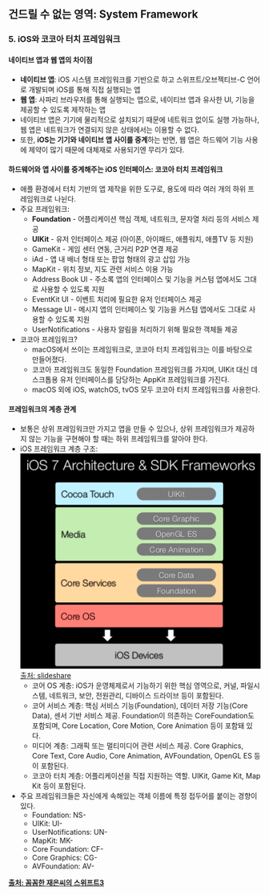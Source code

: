## 건드릴 수 없는 영역: System Framework
### 5. iOS와 코코아 터치 프레임워크
#### 네이티브 앱과 웹 앱의 차이점
- **네이티브 앱**: iOS 시스템 프레임워크를 기반으로 하고 스위프트/오브젝티브-C 언어로 개발되며 iOS를 통해 직접 실행되는 앱
- **웹 앱**: 사파리 브라우저를 통해 실행되는 앱으로, 네이티브 앱과 유사한 UI, 기능을 제공할 수 있도록 제작하는 앱
- 네이티브 앱은 기기에 물리적으로 설치되기 때문에 네트워크 없이도 실행 가능하나, 웹 앱은 네트워크가 연결되지 않은 상태에서는 이용할 수 없다.
- 또한, **iOS는 기기와 네이티브 앱 사이를 중계**하는 반면, 웹 앱은 하드웨어 기능 사용에 제약이 많기 때문에 대체재로 사용되기엔 무리가 있다.

#### 하드웨어와 앱 사이를 중계해주는 iOS 인터페이스: 코코아 터치 프레임워크
- 애플 환경에서 터치 기반의 앱 제작을 위한 도구로, 용도에 따라 여러 개의 하위 프레임워크로 나뉜다.
- 주요 프레임워크:
	- **Foundation** - 어플리케이션 핵심 객체, 네트워크, 문자열 처리 등의 서비스 제공
	- **UIKit** - 유저 인터페이스 제공 (아이폰, 아이패드, 애플워치, 애플TV 등 지원)
	- GameKit - 게임 센터 연동, 근거리 P2P 연결 제공
	- iAd - 앱 내 배너 형태 또는 팝업 형태의 광고 삽입 가능
	- MapKit - 위치 정보, 지도 관련 서비스 이용 가능
	- Address Book UI - 주소록 앱의 인터페이스 및 기능을 커스텀 앱에서도 그대로 사용할 수 있도록 지원
	- EventKit UI - 이벤트 처리에 필요한 유저 인터페이스 제공
	- Message UI - 메시지 앱의 인터페이스 및 기능을 커스텀 앱에서도 그대로 사용할 수 있도록 지원
	- UserNotifications - 사용자 알림을 처리하기 위해 필요한 객체들 제공
- 코코아 프레임워크?
	- macOS에서 쓰이는 프레임워크로, 코코아 터치 프레임워크는 이를 바탕으로 만들어졌다.
	- 코코아 프레임워크도 동일한 Foundation 프레임워크를 가지며, UIKit 대신 데스크톱용 유저 인터페이스를 담당하는 AppKit 프레임워크를 가진다.
	- macOS 외에 iOS, watchOS, tvOS 모두 코코아 터치 프레임워크를 사용한다.

#### 프레임워크의 계층 관계
- 보통은 상위 프레임워크만 가지고 앱을 만들 수 있으나, 상위 프레임워크가 제공하지 않는 기능을 구현해야 할 때는 하위 프레임워크를 알아야 한다.
- iOS 프레임워크 계층 구조:
![](../img/1_frameworks.png)
[출처: slideshare](https://www.slideshare.net/vutlam9083/session-1-introduction-to-i-os-7-and-sdk)
	- 코어 OS 계층: iOS가 운영체제로서 기능하기 위한 핵심 영역으로, 커널, 파일시스템, 네트워크, 보안, 전원관리, 디바이스 드라이브 등이 포함된다.
	- 코어 서비스 계층: 핵심 서비스 기능(Foundation), 데이터 저장 기능(Core Data), 센서 기반 서비스 제공. Foundation이 의존하는 CoreFoundation도 포함되며, Core Location, Core Motion, Core Animation 등이 포함돼 있다.
	- 미디어 계층: 그래픽 또는 멀티미디어 관련 서비스 제공. Core Graphics, Core Text, Core Audio, Core Animation, AVFoundation, OpenGL ES 등이 포함된다.
	- 코코아 터치 계층: 어플리케이션을 직접 지원하는 역할. UIKit, Game Kit, Map Kit 등이 포함된다.
- 주요 프레임워크들은 자신에게 속해있는 객체 이름에 특정 접두어를 붙이는 경향이 있다.
	- Foundation: NS-
	- UIKit: UI-
	- UserNotifications: UN-
	- MapKit: MK-
	- Core Foundation: CF-
	- Core Graphics: CG-
	- AVFoundation: AV-

**[출처: 꼼꼼한 재은씨의 스위프트3](http://www.kyobobook.co.kr/product/detailViewKor.laf?ejkGb=KOR&barcode=9791186710104)**
